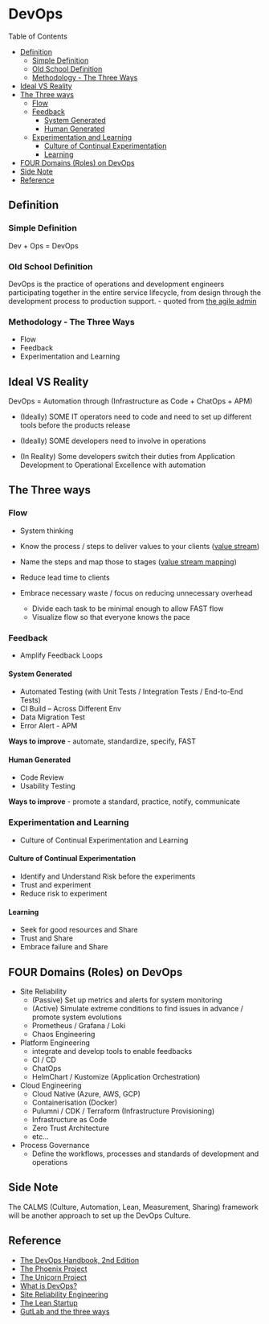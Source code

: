 # DevOps <!-- omit in toc -->

Table of Contents

- [Definition](#definition)
  - [Simple Definition](#simple-definition)
  - [Old School Definition](#old-school-definition)
  - [Methodology - The Three Ways](#methodology---the-three-ways)
- [Ideal VS Reality](#ideal-vs-reality)
- [The Three ways](#the-three-ways)
  - [Flow](#flow)
  - [Feedback](#feedback)
    - [System Generated](#system-generated)
    - [Human Generated](#human-generated)
  - [Experimentation and Learning](#experimentation-and-learning)
    - [Culture of Continual Experimentation](#culture-of-continual-experimentation)
    - [Learning](#learning)
- [FOUR Domains (Roles) on DevOps](#four-domains-roles-on-devops)
- [Side Note](#side-note)
- [Reference](#reference)

## Definition

### Simple Definition

Dev + Ops = DevOps

### Old School Definition

DevOps is the practice of operations and development engineers participating together in the entire service lifecycle, from design through the development process to production support. - quoted from [the agile admin](https://theagileadmin.com/what-is-devops)

### Methodology - The Three Ways

- Flow
- Feedback
- Experimentation and Learning

## Ideal VS Reality

DevOps = Automation through (Infrastructure as Code + ChatOps + APM)

- (Ideally) SOME IT operators need to code and need to set up different tools before the products release
- (Ideally) SOME developers need to involve in operations

- (In Reality) Some developers switch their duties from Application Development to Operational Excellence with automation​

## The Three ways

### Flow

- System thinking

- Know the process / steps to deliver values to your clients ([value stream](https://en.wikipedia.org/wiki/Value_stream))
- Name the steps and map those to stages ([value stream mapping](https://en.wikipedia.org/wiki/Value-stream_mapping))
- Reduce lead time to clients
- Embrace necessary waste / focus on reducing unnecessary overhead
  - Divide each task to be minimal enough to allow FAST flow
  - Visualize flow so that everyone knows the pace

### Feedback

- Amplify Feedback Loops

#### System Generated

- Automated Testing (with Unit Tests / Integration Tests / End-to-End Tests)
- CI Build – Across Different Env
- Data Migration Test
- Error Alert - APM

**Ways to improve** - automate, standardize, specify, FAST

#### Human Generated

- Code Review
- Usability Testing

**Ways to improve** - promote a standard, practice, notify, communicate

### Experimentation and Learning

- Culture of Continual Experimentation and Learning

#### Culture of Continual Experimentation

- Identify and Understand Risk before the experiments
- Trust and experiment
- Reduce risk to experiment

#### Learning

- Seek for good resources and Share
- Trust and Share
- Embrace failure and Share

## FOUR Domains (Roles) on DevOps

- Site Reliability
  - (Passive) Set up metrics and alerts for system monitoring
  - (Active) Simulate extreme conditions to find issues in advance / promote system evolutions
  - Prometheus / Grafana / Loki
  - Chaos Engineering
- Platform Engineering
  - integrate and develop tools to enable feedbacks
  - CI / CD
  - ChatOps
  - HelmChart / Kustomize (Application Orchestration)
- Cloud Engineering
  - Cloud Native (Azure, AWS, GCP)
  - Containerisation (Docker)
  - Pulumni / CDK / Terraform (Infrastructure Provisioning)
  - Infrastructure as Code
  - Zero Trust Architecture
  - etc...
- Process Governance
  - Define the workflows, processes and standards of development and operations

## Side Note

The CALMS (Culture, Automation, Lean, Measurement, Sharing) framework will be another approach to set up the DevOps Culture.

## Reference

- [The DevOps Handbook, 2nd Edition](https://www.goodreads.com/book/show/26083308-the-devops-handbook "https://www.goodreads.com/book/show/26083308-the-devops-handbook")
- [The Phoenix Project](https://www.goodreads.com/book/show/17255186-the-phoenix-project "https://www.goodreads.com/book/show/17255186-the-phoenix-project")
- [The Unicorn Project](https://www.goodreads.com/book/show/44333183-the-unicorn-project "https://www.goodreads.com/book/show/44333183-the-unicorn-project")
- [What is DevOps?](https://resources.github.com/devops "https://resources.github.com/devops")
- [Site Reliability Engineering](https://www.goodreads.com/book/show/27968891-site-reliability-engineering "https://www.goodreads.com/book/show/27968891-site-reliability-engineering")
- [The Lean Startup](https://theleanstartup.com "https://theleanstartup.com")
- [GutLab and the three ways](https://about.gitlab.com/blog/2022/06/15/gitlab-and-the-three-ways-of-devops "https://about.gitlab.com/blog/2022/06/15/gitlab-and-the-three-ways-of-devops")
